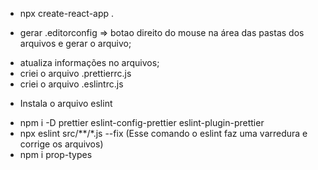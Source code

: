 - npx create-react-app .
* gerar .editorconfig => botao direito do mouse na área das pastas dos arquivos e gerar o arquivo;
- atualiza informações no arquivos;
- criei o arquivo .prettierrc.js
- criei o arquivo .eslintrc.js
* Instala o arquivo eslint
- npm i -D prettier eslint-config-prettier eslint-plugin-prettier
- npx eslint src/**/*.js --fix (Esse comando o eslint faz uma varredura e corrige os arquivos)
- npm i prop-types
